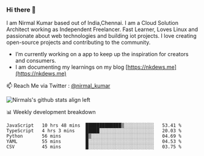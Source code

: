 ### Hi there 👋

 I am Nirmal Kumar based out of India,Chennai. I am a Cloud Solution Architect working as Independent Freelancer. Fast Learner, Loves Linux and passionate about web technologies and building iot projects. I love creating open-source projects and contributing to the community.

- I’m currently working on a app to keep up the inspiration for creators and consumers.
- I am documenting my learnings on my blog [https://nkdews.me](https://nkdews.me)

📫 Reach Me via  Twitter : [@nirmal_kumar](https://twitter.com/nirmal_kumar)

![Nirmals's github stats align left](https://github-readme-stats.vercel.app/api?username=nk-gears&show_icons=true)


📊 Weekly development breakdown

<!--START_SECTION:waka-->
```text
JavaScript   10 hrs 48 mins  █████████████▒░░░░░░░░░░░   53.41 % 
TypeScript   4 hrs 3 mins    █████░░░░░░░░░░░░░░░░░░░░   20.03 % 
Python       56 mins         █▒░░░░░░░░░░░░░░░░░░░░░░░   04.69 % 
YAML         55 mins         █░░░░░░░░░░░░░░░░░░░░░░░░   04.53 % 
CSV          45 mins         █░░░░░░░░░░░░░░░░░░░░░░░░   03.75 % 
```
<!--END_SECTION:waka-->



